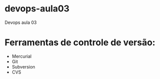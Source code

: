 # devops-aula03
Devops aula 03

# Ferramentas de controle de versão:
* Mercurial
* Git
* Subversion
* CVS

